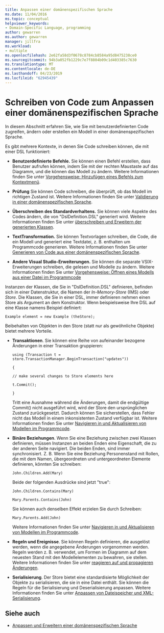 ```yaml
---
title: Anpassen einer domänenspezifischen Sprache
ms.date: 11/04/2016
ms.topic: conceptual
helpviewer_keywords:
- Domain-Specific Language, programming
author: gewarren
ms.author: gewarren
manager: jillfra
ms.workload:
- multiple
ms.openlocfilehash: 2e62fa58d3f0678c8784cb8584a95d8475238ce0
ms.sourcegitcommit: 94b3a052fb1229c7e7f8804b09c1d403385c7630
ms.translationtype: MT
ms.contentlocale: de-DE
ms.lasthandoff: 04/23/2019
ms.locfileid: "62945439"
---
```

# <a name="write-code-to-customize-a-domain-specific-language"></a>Schreiben von Code zum Anpassen einer domänenspezifischen Sprache

In diesem Abschnitt erfahren Sie, wie Sie mit benutzerdefinierten Code zugreifen, ändern oder erstellen ein Modell in einer domänenspezifischen Sprache.

Es gibt mehrere Kontexte, in denen Sie Code schreiben können, die mit einer DSL funktioniert:

- **Benutzerdefinierte Befehle.** Sie können einen Befehl erstellen, dass Benutzer aufrufen können, indem Sie mit der rechten Maustaste auf das Diagramm, und die können das Modell zu ändern. Weitere Informationen finden Sie unter [Vorgehensweise: Hinzufügen eines Befehls zum Kontextmenü](../modeling/how-to-add-a-command-to-the-shortcut-menu.md).

- **Prüfung** Sie können Code schreiben, die überprüft, ob das Modell im richtigen Zustand ist. Weitere Informationen finden Sie unter [Validierung in einer domänenspezifischen Sprache](../modeling/validation-in-a-domain-specific-language.md).

- **Überschreiben des Standardverhaltens.** Sie können viele Aspekte des Codes ändern, die von "DslDefinition.DSL" generiert wird. Weitere Informationen finden Sie unter [überschreiben und Erweitern der generierten Klassen](../modeling/overriding-and-extending-the-generated-classes.md).

- **TextTransformation.** Sie können Textvorlagen schreiben, die Code, die ein Modell und generiert eine Textdatei, z. B. enthalten um Programmcode generieren. Weitere Informationen finden Sie unter [Generieren von Code aus einer domänenspezifischen Sprache](../modeling/generating-code-from-a-domain-specific-language.md).

- **Andere Visual Studio-Erweiterungen.** Sie können die separate VSIX-Erweiterungen schreiben, die gelesen und Modelle zu ändern. Weitere Informationen finden Sie unter [Vorgehensweise: Öffnen eines Modells aus einer Datei im Programmcode](../modeling/how-to-open-a-model-from-file-in-program-code.md)

Instanzen der Klassen, die Sie in "DslDefinition.DSL" definieren, befinden sich in einer Datenstruktur, die Namen der *In-Memory-Store* (IMS) oder *Store*. Die Klassen, die Sie in einer DSL, immer definieren nehmen einen Store als Argument an dem Konstruktor. Wenn beispielsweise Ihre DSL auf eine Klasse namens Beispiel definiert:

`Example element = new Example (theStore);`

Beibehalten von Objekten in den Store (statt nur als gewöhnliche Objekte) bietet mehrere Vorteile.

- **Transaktionen**. Sie können eine Reihe von aufeinander bezogene Änderungen in einer Transaktion gruppieren:

     `using (Transaction t = store.TransactionManager.BeginTransaction("updates"))`

     `{`

     `// make several changes to Store elements here`

     `t.Commit();`

     `}`

     Tritt eine Ausnahme während die Änderungen, damit die endgültige Commit() nicht ausgeführt wird, wird der Store den ursprünglichen Zustand zurückgesetzt. Dadurch können Sie sicherstellen, dass Fehler nicht das Modell in einem inkonsistenten Zustand verfügbar ist. Weitere Informationen finden Sie unter [Navigieren in und Aktualisieren von Modellen im Programmcode](../modeling/navigating-and-updating-a-model-in-program-code.md).

- **Binäre Beziehungen**. Wenn Sie eine Beziehung zwischen zwei Klassen definieren, müssen Instanzen an beiden Enden eine Eigenschaft, die zu der anderen Seite navigiert. Die beiden Enden, sind immer synchronisiert. Z. B. Wenn Sie eine Beziehung Personenstand mit Rollen, die mit dem Namen, übergeordneten und untergeordneten Elemente definieren, könnten Sie schreiben:

     `John.Children.Add(Mary)`

     Beide der folgenden Ausdrücke sind jetzt "true":

     `John.Children.Contains(Mary)`

     `Mary.Parents.Contains(John)`

     Sie können auch denselben Effekt erzielen Sie durch Schreiben:

     `Mary.Parents.Add(John)`

     Weitere Informationen finden Sie unter [Navigieren in und Aktualisieren von Modellen im Programmcode](../modeling/navigating-and-updating-a-model-in-program-code.md).

- **Regeln und Ereignisse**. Sie können Regeln definieren, die ausgelöst werden, wenn die angegebene Änderungen vorgenommen werden. Regeln werden z. B. verwendet, um Formen im Diagramm auf dem neuesten Stand mit den Modellelementen zu bewahren, sie stellen. Weitere Informationen finden Sie unter [reagieren auf und propagieren Änderungen](../modeling/responding-to-and-propagating-changes.md).

- **Serialisierung**. Der Store bietet eine standardisierte Möglichkeit der Objekte zu serialisieren, die sie in eine Datei enthält. Sie können die Regeln für die Serialisierung und Deserialisierung anpassen. Weitere Informationen finden Sie unter [Anpassen von Dateispeicher und XML-Serialisierung](../modeling/customizing-file-storage-and-xml-serialization.md).

## <a name="see-also"></a>Siehe auch

- [Anpassen und Erweitern einer domänenspezifischen Sprache](../modeling/customizing-and-extending-a-domain-specific-language.md)